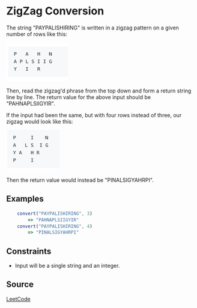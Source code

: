# ZigZag Conversion

The string "PAYPALISHIRING" is written in a zigzag pattern on a given number of rows like this:

![Image of ZigZag'd string](zag.png)

Then, read the zigzag'd phrase from the top down and form a return string line by line. The return value for the above input should be "PAHNAPLSIIGYIR". 

If the input had been the same, but with four rows instead of three, our zigzag would look like this:

![Image of ZigZag'd string but with 4 rows](zig.png)

Then the return value would instead be "PINALSIGYAHRPI".

## Examples

```javascript
    convert("PAYPALISHIRING", 3)
        => "PAHNAPLSIIGYIR"
    convert("PAYPALISHIRING", 4)
        => "PINALSIGYAHRPI"
```

## Constraints
- Input will be a single string and an integer.

## Source
[LeetCode](https://leetcode.com/problems/zigzag-conversion/)